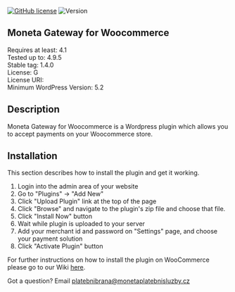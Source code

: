 [![GitHub license](https://img.shields.io/github/license/moneta-money-bank/WooCommerce_plugin)](https://github.com/moneta-money-bank/WooCommerce_plugin/blob/master/LICENSE)
![Version](https://img.shields.io/badge/version-1.1.0-informational)

## Moneta Gateway for Woocommerce 

Requires at least: 4.1  
Tested up to: 4.9.5  
Stable tag: 1.4.0  
License: G  
License URI:    
Minimum WordPress Version: 5.2

## Description 

Moneta Gateway for Woocommerce is a Wordpress plugin which allows you to accept payments on your Woocommerce store.

## Installation 

This section describes how to install the plugin and get it working.

1. Login into the admin area of your website
2. Go to "Plugins" -> "Add New"
3. Click "Upload Plugin" link at the top of the page
4. Click "Browse" and navigate to the plugin's zip file and choose that file.
5. Click "Install Now" button
6. Wait while plugin is uploaded to your server
7. Add your merchant id and password on "Settings" page, and choose your payment solution
8. Click "Activate Plugin" button

For further instructions on how to install the plugin on WooCommerce please go to our Wiki [here](https://github.com/moneta-money-bank/WooCommerce_plugin/wiki/Installation-of-WooCommerce-Plugin-for-Moneta-Gateway).

Got a question? Email platebnibrana@monetaplatebnisluzby.cz

